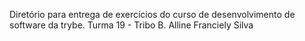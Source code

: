 Diretório para entrega de exercícios do curso de desenvolvimento de software da trybe. Turma 19 - Tribo B. 
Alline Franciely Silva
